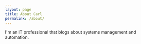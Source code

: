 ```yaml
---
layout: page
title: About Carl
permalink: /about/
---
```


I'm an IT professional that blogs about systems management and automation.